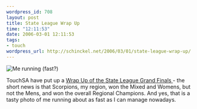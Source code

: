 ```yaml
--- 
wordpress_id: 708
layout: post
title: State League Wrap Up
time: "12:11:53"
date: 2006-03-01 12:11:53
tags: 
- touch
wordpress_url: http://schinckel.net/2006/03/01/state-league-wrap-up/
---
```

![Me running (fast?)][1]

TouchSA have put up a [Wrap Up of the State League Grand Finals ][2]- the short news is that Scorpions, my region, won the Mixed and Womens, but not the Mens, and won the overall Regional Champions. And yes, that is a tasty photo of me running about as fast as I can manage nowadays. 

   [1]: http://www.sportingpulse.com.au/pics/17/53/175351_firstImageIMG.jpg
   [2]: http://www.sportingpulse.com.au/assoc_page.cgi?client=%40Touch%20Football%20South%20Australia%40701%40%40%40%40%40%405%40%40%40&sID=47&news_task=DETAIL&articleID=175351&sectionID=47


